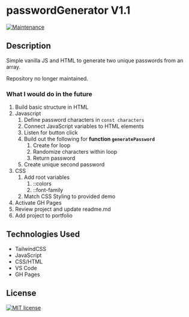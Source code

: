 # passwordGenerator V1.1

[![Maintenance](https://img.shields.io/badge/Maintained%3F-no-red.svg)](https://bitbucket.org/lbesson/ansi-colors)

## Description
Simple vanilla JS and HTML to generate two unique passwords from an array.

Repository no longer maintained. 


### What I would do in the future

1. Build basic structure in HTML
2. Javascript
	1. Define password characters in `const characters`
	2. Connect JavaScript variables to HTML elements
	3. Listen for button click
	4. Build out the following for **function `generatePassword`**
		1. Create for loop
		2. Randomize characters within loop
		3. Return password
	5. Create unique second password
3. CSS
	1. Add root variables
		1.  ::colors
		2. ::font-family
	2. Match CSS Styling to provided demo
4. Activate GH Pages
5. Review project and update readme.md
6. Add project to portfolio

## Technologies Used

- TailwindCSS
- JavaScript
- CSS/HTML
- VS Code
- GH Pages

## License

[![MIT license](https://img.shields.io/badge/License-MIT-blue.svg)](https://lbesson.mit-license.org/)
